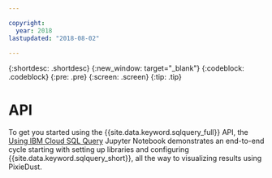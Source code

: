 ```yaml
---

copyright:
  year: 2018
lastupdated: "2018-08-02"

---
```


{:shortdesc: .shortdesc}
{:new_window: target="_blank"}
{:codeblock: .codeblock}
{:pre: .pre}
{:screen: .screen}
{:tip: .tip}



# API

To get you started using the {{site.data.keyword.sqlquery_full}} API, the 
[Using IBM Cloud SQL Query](https://dataplatform.cloud.ibm.com/exchange/public/entry/view/4a9bb1c816fb1e0f31fec5d580e4e14d) 
Jupyter Notebook demonstrates an end-to-end cycle starting with setting up libraries and configuring {{site.data.keyword.sqlquery_short}}, all the way to visualizing results using PixieDust.



